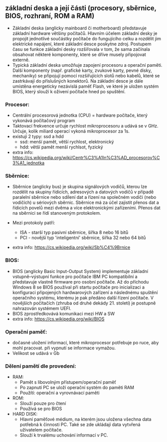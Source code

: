 ## základní deska a její části (procesory, sběrnice, BIOS, rozhraní, ROM a RAM)


- Základní deska (anglicky mainboard či motherboard) 
představuje základní hardware většiny počítačů. Hlavním 
účelem základní desky je propojit jednotlivé součástky počítače 
do fungujícího celku a rozdělit jim elektrické napájení, které základní 
desce poskytne zdroj. Postupem času se funkce základní desky rozšiřovala 
v tom, že sama začínala obsahovat některé komponenty, které se dříve musely 
připojovat externě.
- Typická základní deska umožňuje zapojení procesoru a operační paměti. 
Další komponenty (např. grafické karty, zvukové karty, pevné disky, mechaniky) 
se připojují pomocí rozšiřujících slotů nebo kabelů, které se zastrkávají do 
příslušných konektorů. Na základní desce je dále umístěna energeticky nezávislá 
paměť Flash, ve které je uložen systém BIOS, který slouží k oživení počítače hned 
po spuštění.


### Procesor:

- Centrální procesorová jednotka (CPU) = hardware počítače, který vykonává 
počítačový program
- Taktovací frekvence určuje rychlost mikroprocesoru a udává se v GHz. Určuje, 
kolik miliard operací vykoná mikroprocesor za 1s. 
- existují 2 typy: ssd a hdd 
    - ssd: menší pamět, větší rychlost, elektronický
    - hdd: větší pamět menší rychlsot, fyzický
- extra info: https://cs.wikipedia.org/wiki/Centr%C3%A1ln%C3%AD_procesorov%C3%A1_jednotka

### Sběrnice:

- Sběrnice (anglicky bus) je skupina signálových vodičů,
kterou lze rozdělit na skupiny řídicích, adresových a
datových vodičů v případě paralelní sběrnice nebo sdílení
dat a řízení na společném vodiči (nebo vodičích) u sériových
sběrnic. Sběrnice má za účel zajistit přenos dat a řídicích
povelů mezi dvěma a více elektronickými zařízeními. Přenos
dat na sběrnici se řídí stanoveným protokolem.
- Mezi protokoly patří: 
    - ISA - starší typ pasivní sběrnice, šířka 8 nebo 16 bitů
    - PCI - novější typ 'inteligentní' sběrnice, šířka 32 nebo 64 bitů

- extra info: https://cs.wikipedia.org/wiki/Sb%C4%9Brnice

### BIOS:

- BIOS (anglicky Basic Input-Output System) 
implementuje základní vstupně–výstupní 
funkce pro počítače IBM PC kompatibilní a 
představuje vlastně firmware pro osobní počítače. 
Až do příchodu Windows 8 se BIOS používal při startu 
počítače pro inicializaci a konfiguraci připojených 
hardwarových zařízení a následnému spuštění operačního 
systému, kterému je pak předáno další řízení počítače. 
V novějších počítačích (zhruba od druhé dekády 21. století) 
je postupně nahrazován systémem UEFI.
- BIOS zprostředkovává komunikaci mezi HW a SW
- extra info: https://cs.wikipedia.org/wiki/BIOS

### Operační paměť: 

- dočasné uložení informací, které mikroprocesor potřebuje po ruce, aby 
mohl pracovat. při vypnutí se informace vymažou. 
- Velikost se udává v Gb

### Dělení pamětí dle provedení: 
- RAM: 
    - Pamět s libovolným přístupem/operační paměť 
    - Po zapnutí PC se uloží operační systém do paměti RAM 
    - Použítí: operační a vyrovnávací paměti 
- ROM: 
    - Slouží pouze pro čtení
    - Používá se pro BIOS
- HARD DISK: 
    - Hlavní paměťové médium, na kterém jsou uložena všechna data potřebná 
    k činnosti PC. Také se zde ukládají data vytvřená uživatelem počítače.
    - Slouží k trvalému uchování informací v PC.
